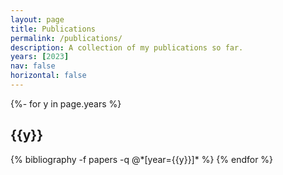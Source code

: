 ```yaml
---
layout: page
title: Publications
permalink: /publications/
description: A collection of my publications so far.
years: [2023]
nav: false
horizontal: false
---
```

<!-- pages/publications.md -->
<div class="publications">

{%- for y in page.years %}
  <h2 class="year">{{y}}</h2>
  {% bibliography -f papers -q @*[year={{y}}]* %}
{% endfor %}

</div>
